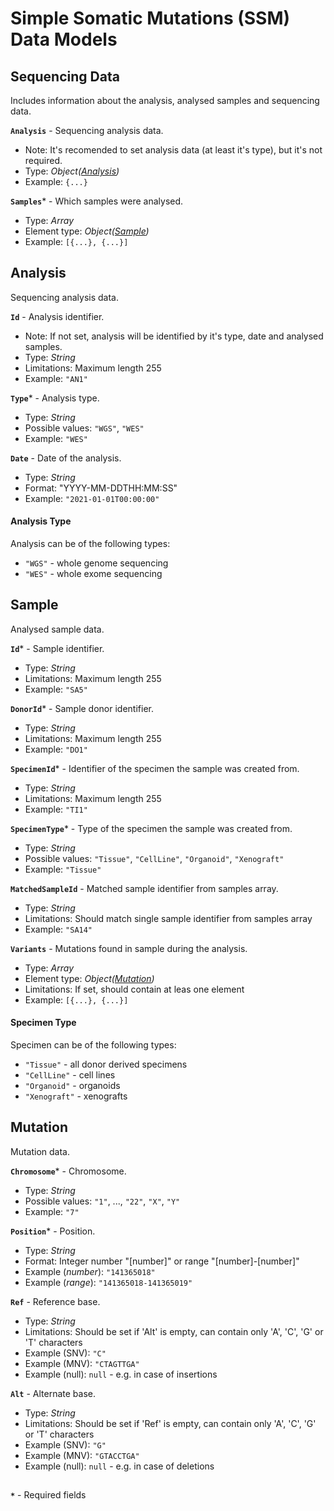 # Simple Somatic Mutations (SSM) Data Models

## Sequencing Data
Includes information about the analysis, analysed samples and sequencing data.

**`Analysis`** - Sequencing analysis data.
- Note: It's recomended to set analysis data (at least it's type), but it's not required.
- Type: _Object([Analysis](api-models-ssm.md#analysis))_
- Example: `{...}`

**`Samples`*** - Which samples were analysed.
- Type: _Array_
- Element type: _Object([Sample](api-models-ssm.md#sample))_
- Example: `[{...}, {...}]`

## Analysis
Sequencing analysis data.

**`Id`** - Analysis identifier.
- Note: If not set, analysis will be identified by it's type, date and analysed samples.
- Type: _String_
- Limitations: Maximum length 255
- Example: `"AN1"`

**`Type`*** - Analysis type.
- Type: _String_
- Possible values: `"WGS"`, `"WES"`
- Example: `"WES"`

**`Date`** - Date of the analysis.
- Type: _String_
- Format: "YYYY-MM-DDTHH:MM:SS"
- Example: `"2021-01-01T00:00:00"`

#### Analysis Type
Analysis can be of the following types:
- `"WGS"` - whole genome sequencing
- `"WES"` - whole exome sequencing

## Sample
Analysed sample data.

**`Id`*** - Sample identifier.
- Type: _String_
- Limitations: Maximum length 255
- Example: `"SA5"`

**`DonorId`*** - Sample donor identifier.
- Type: _String_
- Limitations: Maximum length 255
- Example: `"DO1"`

**`SpecimenId`*** - Identifier of the specimen the sample was created from.
- Type: _String_
- Limitations: Maximum length 255
- Example: `"TI1"`

**`SpecimenType`*** - Type of the specimen the sample was created from.
- Type: _String_
- Possible values: `"Tissue"`, `"CellLine"`, `"Organoid"`, `"Xenograft"`
- Example: `"Tissue"`

**`MatchedSampleId`** - Matched sample identifier from samples array.
- Type: _String_
- Limitations: Should match single sample identifier from samples array
- Example: `"SA14"`

**`Variants`** - Mutations found in sample during the analysis.
- Type: _Array_
- Element type: _Object([Mutation](api-models-ssm.md#mutation))_
- Limitations: If set, should contain at leas one element
- Example: `[{...}, {...}]`

#### Specimen Type
Specimen can be of the following types:
- `"Tissue"` - all donor derived specimens
- `"CellLine"` - cell lines
- `"Organoid"` - organoids
- `"Xenograft"` - xenografts

## Mutation
Mutation data.

**`Chromosome`*** - Chromosome.
- Type: _String_
- Possible values: `"1"`, ..., `"22"`, `"X"`, `"Y"`
- Example: `"7"`

**`Position`*** - Position.
- Type: _String_
- Format: Integer number "[number]" or range "[number]-[number]"
- Example (_number_): `"141365018"`
- Example (_range_): `"141365018-141365019"`

**`Ref`** - Reference base.
- Type: _String_
- Limitations: Should be set if 'Alt' is empty, can contain only 'A', 'C', 'G' or 'T' characters
- Example (SNV): `"C"`
- Example (MNV): `"CTAGTTGA"`
- Example (null): `null` - e.g. in case of insertions

**`Alt`** - Alternate base.
- Type: _String_
- Limitations: Should be set if 'Ref' is empty, can contain only 'A', 'C', 'G' or 'T' characters
- Example (SNV): `"G"`
- Example (MNV): `"GTACCTGA"`
- Example (null): `null` - e.g. in case of deletions

##
**`*`** - Required fields
